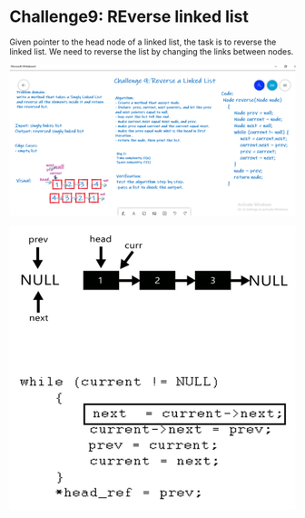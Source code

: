 # Challenge9: REverse linked list 

Given pointer to the head node of a linked list, the task is to reverse the linked list. We need to reverse the list by changing the links between nodes.

![](challenges/Reverse-Linked-List/app/src/main/java/Reverse/Linked/List/challenge9ReverseLinkedList.PNG)

![](challenges/Reverse-Linked-List/app/src/main/java/Reverse/Linked/List/RGIF2.gif)